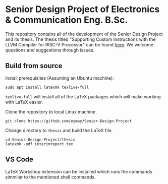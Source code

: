# Senior Design Project of Electronics & Communication Eng. B.Sc. 

This repository contains all of the development of the Senior Design Project and its thesis. The thesis titled "Supporting Custom Instructions with the LLVM Compiler for RISC-V Processor" can be found [here](https://arxiv.org/pdf/2310.18353.pdf). We welcome questions and suggestions through issues.

## Build from source 

Install prerequisites (Assuming an Ubuntu machine):
```shell
sudo apt install latexmk texlive-full
```
`texlive-full` will install all of the LaTeX packages which will make working with LaTeX easier.

Clone the repository to local Linux machine. 
```shell
git clone https://github.com/eymay/Senior-Design-Project
```
Change directory to `thesis` and build the LaTeX file. 
```shell
cd Senior-Design-Project/thesis
latexmk -pdf interimreport.tex
```

## VS Code
LaTeX Workshop extension can be installed which runs the commands simmilar to the mentioned shell commands.

